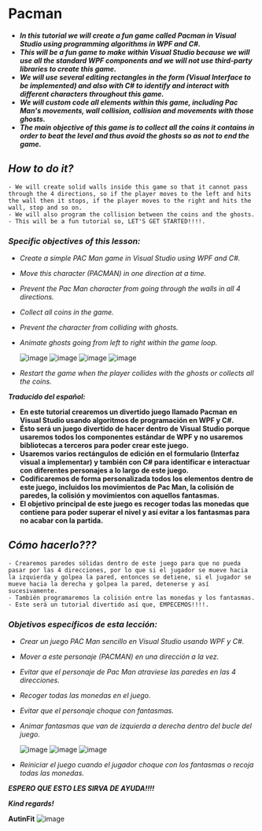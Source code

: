 # Pacman

- **_In this tutorial we will create a fun game called Pacman in Visual Studio using programming algorithms in WPF and C#._**
- **_This will be a fun game to make within Visual Studio because we will use all the standard WPF components and we will not use third-party libraries to create this game._**
- **_We will use several editing rectangles in the form (Visual Interface to be implemented) and also with C# to identify and interact with different characters throughout this game._**
- **_We will custom code all elements within this game, including Pac Man's movements, wall collision, collision and movements with those ghosts._**
- **_The main objective of this game is to collect all the coins it contains in order to beat the level and thus avoid the ghosts so as not to end the game._**


## _How to do it?_
```
- We will create solid walls inside this game so that it cannot pass through the 4 directions, so if the player moves to the left and hits the wall then it stops, if the player moves to the right and hits the wall, stop and so on.
- We will also program the collision between the coins and the ghosts.
- This will be a fun tutorial so, LET'S GET STARTED!!!!.
```

### _Specific objectives of this lesson:_

- _Create a simple PAC Man game in Visual Studio using WPF and C#._
- _Move this character (PACMAN) in one direction at a time._
- _Prevent the Pac Man character from going through the walls in all 4 directions._
- _Collect all coins in the game._
- _Prevent the character from colliding with ghosts._
- _Animate ghosts going from left to right within the game loop._

  ![image](https://github.com/Autinfit/Pacman/assets/155406623/87ac5394-6a7d-40ad-a608-4c0fff58c7bb)
  ![image](https://github.com/Autinfit/Pacman/assets/155406623/6abf3537-738a-48f4-95e9-08dd1dca7a95)
  ![image](https://github.com/Autinfit/Pacman/assets/155406623/784428bb-cb60-495d-9be7-0533c7f12052)
  ![image](https://github.com/Autinfit/Pacman/assets/155406623/bfabfb9f-6ddd-4266-b9bc-94a21b977b13)




- _Restart the game when the player collides with the ghosts or collects all the coins._

**_Traducido del español:_**

- **En este tutorial crearemos un divertido juego llamado Pacman en Visual Studio usando algoritmos de programación en WPF y C#.**
- **Ésto será un juego divertido de hacer dentro de Visual Studio porque usaremos todos los componentes estándar de WPF y no usaremos bibliotecas a terceros para poder crear este juego.** 
- **Usaremos varios rectángulos de edición en el formulario (Interfaz visual a implementar) y también con C# para identificar e interactuar con diferentes personajes a lo largo de este juego.**
- **Codificaremos de forma personalizada todos los elementos dentro de este juego, incluidos los movimientos de Pac Man, la colisión de paredes, la colisión y movimientos con aquellos fantasmas.** 
- **El objetivo principal de este juego es recoger todas las monedas que contiene para poder superar el nivel y así evitar a los fantasmas para no acabar con la partida.**

## _Cómo hacerlo???_

```
- Crearemos paredes sólidas dentro de este juego para que no pueda pasar por las 4 direcciones, por lo que si el jugador se mueve hacia la izquierda y golpea la pared, entonces se detiene, si el jugador se mueve hacia la derecha y golpea la pared, detenerse y así sucesivamente.
- También programaremos la colisión entre las monedas y los fantasmas.
- Este será un tutorial divertido así que, EMPECEMOS!!!!.
```

### _Objetivos específicos de esta lección:_

- _Crear un juego PAC Man sencillo en Visual Studio usando WPF y C#._
- _Mover a este personaje (PACMAN) en una dirección a la vez._
- _Evitar que el personaje de Pac Man atraviese las paredes en las 4 direcciones._
- _Recoger todas las monedas en el juego._
- _Evitar que el personaje choque con fantasmas._
- _Animar fantasmas que van de izquierda a derecha dentro del bucle del juego._

  ![image](https://github.com/Autinfit/Pacman/assets/155406623/87ac5394-6a7d-40ad-a608-4c0fff58c7bb)
  ![image](https://github.com/Autinfit/Pacman/assets/155406623/6abf3537-738a-48f4-95e9-08dd1dca7a95)
  ![image](https://github.com/Autinfit/Pacman/assets/155406623/784428bb-cb60-495d-9be7-0533c7f12052)
- _Reiniciar el juego cuando el jugador choque con los fantasmas o recoja todas las monedas._

_**ESPERO QUE ESTO LES SIRVA DE AYUDA!!!!**_

_**Kind regards!**_

**AutinFit**
![image](https://github.com/Autinfit/Pacman/assets/155406623/b86a4608-5ab6-43b7-951b-09d46b9f7588)

